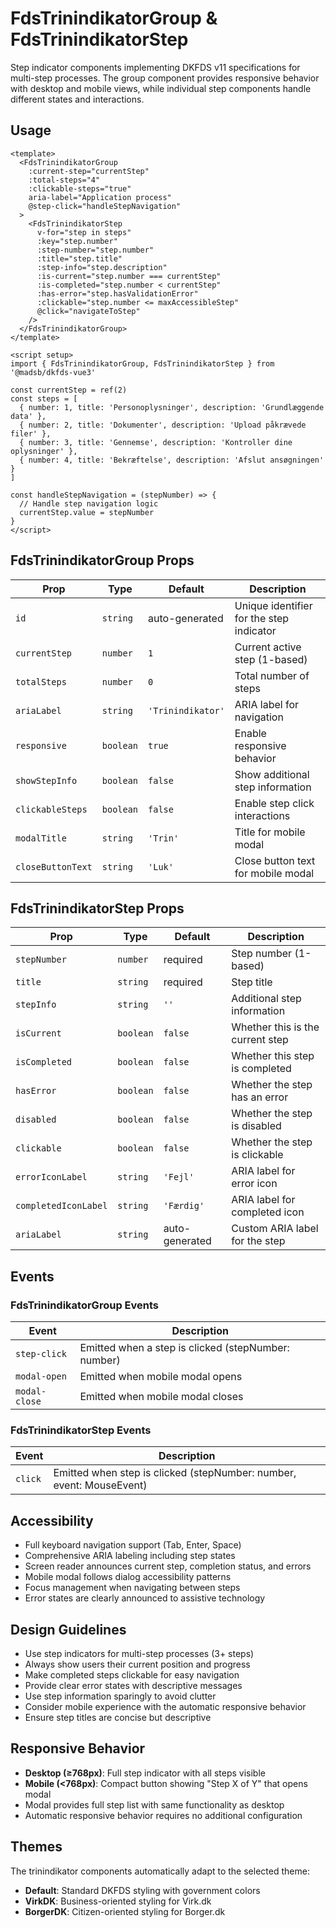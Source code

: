 # FdsTrinindikatorGroup & FdsTrinindikatorStep

Step indicator components implementing DKFDS v11 specifications for multi-step processes. The group component provides responsive behavior with desktop and mobile views, while individual step components handle different states and interactions.

## Usage

```vue
<template>
  <FdsTrinindikatorGroup
    :current-step="currentStep"
    :total-steps="4"
    :clickable-steps="true"
    aria-label="Application process"
    @step-click="handleStepNavigation"
  >
    <FdsTrinindikatorStep
      v-for="step in steps"
      :key="step.number"
      :step-number="step.number"
      :title="step.title"
      :step-info="step.description"
      :is-current="step.number === currentStep"
      :is-completed="step.number < currentStep"
      :has-error="step.hasValidationError"
      :clickable="step.number <= maxAccessibleStep"
      @click="navigateToStep"
    />
  </FdsTrinindikatorGroup>
</template>

<script setup>
import { FdsTrinindikatorGroup, FdsTrinindikatorStep } from '@madsb/dkfds-vue3'

const currentStep = ref(2)
const steps = [
  { number: 1, title: 'Personoplysninger', description: 'Grundlæggende data' },
  { number: 2, title: 'Dokumenter', description: 'Upload påkrævede filer' },
  { number: 3, title: 'Gennemse', description: 'Kontroller dine oplysninger' },
  { number: 4, title: 'Bekræftelse', description: 'Afslut ansøgningen' }
]

const handleStepNavigation = (stepNumber) => {
  // Handle step navigation logic
  currentStep.value = stepNumber
}
</script>
```

## FdsTrinindikatorGroup Props

| Prop | Type | Default | Description |
| ---- | ---- | ------- | ----------- |
| `id` | `string` | auto-generated | Unique identifier for the step indicator |
| `currentStep` | `number` | `1` | Current active step (1-based) |
| `totalSteps` | `number` | `0` | Total number of steps |
| `ariaLabel` | `string` | `'Trinindikator'` | ARIA label for navigation |
| `responsive` | `boolean` | `true` | Enable responsive behavior |
| `showStepInfo` | `boolean` | `false` | Show additional step information |
| `clickableSteps` | `boolean` | `false` | Enable step click interactions |
| `modalTitle` | `string` | `'Trin'` | Title for mobile modal |
| `closeButtonText` | `string` | `'Luk'` | Close button text for mobile modal |

## FdsTrinindikatorStep Props

| Prop | Type | Default | Description |
| ---- | ---- | ------- | ----------- |
| `stepNumber` | `number` | required | Step number (1-based) |
| `title` | `string` | required | Step title |
| `stepInfo` | `string` | `''` | Additional step information |
| `isCurrent` | `boolean` | `false` | Whether this is the current step |
| `isCompleted` | `boolean` | `false` | Whether this step is completed |
| `hasError` | `boolean` | `false` | Whether the step has an error |
| `disabled` | `boolean` | `false` | Whether the step is disabled |
| `clickable` | `boolean` | `false` | Whether the step is clickable |
| `errorIconLabel` | `string` | `'Fejl'` | ARIA label for error icon |
| `completedIconLabel` | `string` | `'Færdig'` | ARIA label for completed icon |
| `ariaLabel` | `string` | auto-generated | Custom ARIA label for the step |

## Events

### FdsTrinindikatorGroup Events

| Event | Description |
| ----- | ----------- |
| `step-click` | Emitted when a step is clicked (stepNumber: number) |
| `modal-open` | Emitted when mobile modal opens |
| `modal-close` | Emitted when mobile modal closes |

### FdsTrinindikatorStep Events

| Event | Description |
| ----- | ----------- |
| `click` | Emitted when step is clicked (stepNumber: number, event: MouseEvent) |

## Accessibility

- Full keyboard navigation support (Tab, Enter, Space)
- Comprehensive ARIA labeling including step states
- Screen reader announces current step, completion status, and errors
- Mobile modal follows dialog accessibility patterns
- Focus management when navigating between steps
- Error states are clearly announced to assistive technology

## Design Guidelines

- Use step indicators for multi-step processes (3+ steps)
- Always show users their current position and progress
- Make completed steps clickable for easy navigation
- Provide clear error states with descriptive messages
- Use step information sparingly to avoid clutter
- Consider mobile experience with the automatic responsive behavior
- Ensure step titles are concise but descriptive

## Responsive Behavior

- **Desktop (≥768px)**: Full step indicator with all steps visible
- **Mobile (<768px)**: Compact button showing "Step X of Y" that opens modal
- Modal provides full step list with same functionality as desktop
- Automatic responsive behavior requires no additional configuration

## Themes

The trinindikator components automatically adapt to the selected theme:
- **Default**: Standard DKFDS styling with government colors
- **VirkDK**: Business-oriented styling for Virk.dk
- **BorgerDK**: Citizen-oriented styling for Borger.dk
